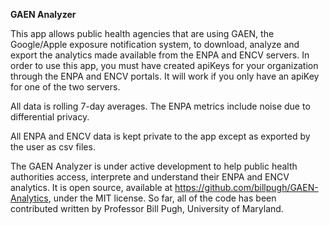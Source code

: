 **GAEN Analyzer**

This app allows public health agencies that are using GAEN, the Google/Apple exposure notification system, to download, analyze and export the analytics made available from the ENPA and ENCV servers. In order to use this app, you must have created apiKeys for your organization through the ENPA and ENCV portals. It will work if you only have an apiKey for one of the two servers. 

All data is rolling 7-day averages. The ENPA metrics include noise due to differential privacy. 

All ENPA and ENCV data is kept private to the app except as exported by the user as csv files. 

The GAEN Analyzer is under active development to help public health authorities access, interprete and understand 
their ENPA and ENCV analytics. It  is open source, available at https://github.com/billpugh/GAEN-Analytics, under 
the MIT license. So far, all of the code has been contributed written by Professor Bill Pugh, University of Maryland. 
